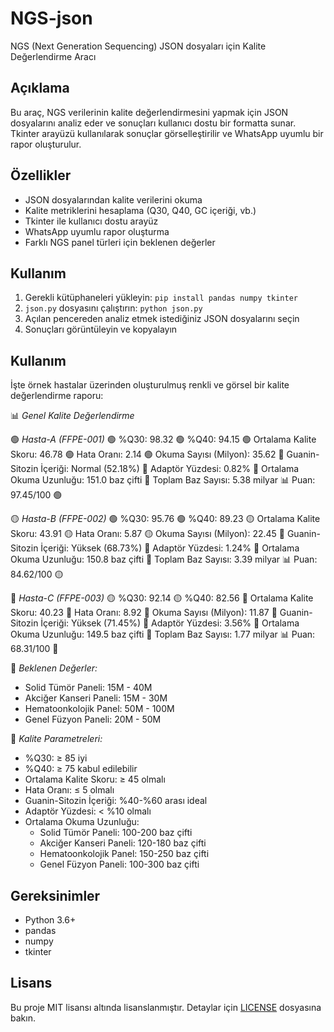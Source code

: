 # NGS-json

NGS (Next Generation Sequencing) JSON dosyaları için Kalite Değerlendirme Aracı

## Açıklama

Bu araç, NGS verilerinin kalite değerlendirmesini yapmak için JSON dosyalarını analiz eder ve sonuçları kullanıcı dostu bir formatta sunar. Tkinter arayüzü kullanılarak sonuçlar görselleştirilir ve WhatsApp uyumlu bir rapor oluşturulur.

## Özellikler

- JSON dosyalarından kalite verilerini okuma
- Kalite metriklerini hesaplama (Q30, Q40, GC içeriği, vb.)
- Tkinter ile kullanıcı dostu arayüz
- WhatsApp uyumlu rapor oluşturma
- Farklı NGS panel türleri için beklenen değerler

## Kullanım

1. Gerekli kütüphaneleri yükleyin: `pip install pandas numpy tkinter`
2. `json.py` dosyasını çalıştırın: `python json.py`
3. Açılan pencereden analiz etmek istediğiniz JSON dosyalarını seçin
4. Sonuçları görüntüleyin ve kopyalayın


## Kullanım

İşte örnek hastalar üzerinden oluşturulmuş renkli ve görsel bir kalite değerlendirme raporu:

📊 *Genel Kalite Değerlendirme*

🟢 *Hasta-A (FFPE-001)*
🟢 %Q30: 98.32
🟢 %Q40: 94.15
🟢 Ortalama Kalite Skoru: 46.78
🟢 Hata Oranı: 2.14
🟢 Okuma Sayısı (Milyon): 35.62
🧬 Guanin-Sitozin İçeriği: Normal (52.18%)
🔬 Adaptör Yüzdesi: 0.82%
📏 Ortalama Okuma Uzunluğu: 151.0 baz çifti
🔢 Toplam Baz Sayısı: 5.38 milyar
📊 Puan: 97.45/100 🟢

🟡 *Hasta-B (FFPE-002)*
🟢 %Q30: 95.76
🟢 %Q40: 89.23
🟡 Ortalama Kalite Skoru: 43.91
🟡 Hata Oranı: 5.87
🟡 Okuma Sayısı (Milyon): 22.45
🧬 Guanin-Sitozin İçeriği: Yüksek (68.73%)
🔬 Adaptör Yüzdesi: 1.24%
📏 Ortalama Okuma Uzunluğu: 150.8 baz çifti
🔢 Toplam Baz Sayısı: 3.39 milyar
📊 Puan: 84.62/100 🟡

🔴 *Hasta-C (FFPE-003)*
🟡 %Q30: 92.14
🟡 %Q40: 82.56
🔴 Ortalama Kalite Skoru: 40.23
🔴 Hata Oranı: 8.92
🔴 Okuma Sayısı (Milyon): 11.87
🧬 Guanin-Sitozin İçeriği: Yüksek (71.45%)
🔬 Adaptör Yüzdesi: 3.56%
📏 Ortalama Okuma Uzunluğu: 149.5 baz çifti
🔢 Toplam Baz Sayısı: 1.77 milyar
📊 Puan: 68.31/100 🔴

🔹 *Beklenen Değerler:*
   - Solid Tümör Paneli: 15M - 40M
   - Akciğer Kanseri Paneli: 15M - 30M
   - Hematoonkolojik Panel: 50M - 100M
   - Genel Füzyon Paneli: 20M - 50M

🔹 *Kalite Parametreleri:*
   - %Q30: ≥ 85 iyi
   - %Q40: ≥ 75 kabul edilebilir
   - Ortalama Kalite Skoru: ≥ 45 olmalı
   - Hata Oranı: ≤ 5 olmalı
   - Guanin-Sitozin İçeriği: %40-%60 arası ideal
   - Adaptör Yüzdesi: < %10 olmalı
   - Ortalama Okuma Uzunluğu:
     -  Solid Tümör Paneli: 100-200 baz çifti
     -  Akciğer Kanseri Paneli: 120-180 baz çifti
     -  Hematoonkolojik Panel: 150-250 baz çifti
     -  Genel Füzyon Paneli: 100-300 baz çifti


## Gereksinimler

- Python 3.6+
- pandas
- numpy
- tkinter

## Lisans

Bu proje MIT lisansı altında lisanslanmıştır. Detaylar için [LICENSE](LICENSE) dosyasına bakın.
